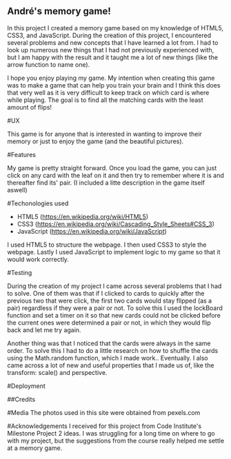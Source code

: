 ## André's memory game!
In this project I created a memory game based on my knowledge of HTML5, CSS3, and JavaScript.
During the creation of this project, I encountered several problems and new concepts that I have learned a lot from.
I had to look up numerous new things that I had not previously experienced with, but I am happy with the result and it taught me a lot of new things (like the arrow function to name one).

I hope you enjoy playing my game. My intention when creating this game was to make a game that can help you train your brain and I think this does that very well as it is very difficult to keep track on which card is where while playing.
The goal is to find all the matching cards with the least amount of flips!

#UX

This game is for anyone that is interested in wanting to improve their memory or just to enjoy the game (and the beautiful pictures).

#Features

My game is pretty straight forward. Once you load the game, you can just click on any card with the leaf on it and then
try to remember where it is and thereafter find its' pair. (I included a litte description in the game itself aswell)

#Techonologies used
- HTML5 (https://en.wikipedia.org/wiki/HTML5)
- CSS3 (https://en.wikipedia.org/wiki/Cascading_Style_Sheets#CSS_3)
- JavaScript (https://en.wikipedia.org/wiki/JavaScript)

I used HTML5 to structure the webpage.
I then used CSS3 to style the webpage.
Lastly I used JavaScript to implement logic to my game so that it would work correctly.

#Testing

During the creation of my project I came across several problems that I had to solve. 
One of them was that if I clicked to cards to quickly after the previous two that were click, the first two cards
would stay flipped (as a pair) regardless if they were a pair or not. To solve this I used the lockBoard function and set a timer on it
so that new cards could not be clicked before the current ones were determined a pair or not, in which they would flip back and let me try again.

Another thing was that I noticed that the cards were always in the same order. To solve this I had to do a little research on how to
shuffle the cards using the Math.random function, which I made work.. Eventually.
I also came across a lot of new and useful properties that I made us of, like the transform: scale() and perspective.

#Deployment

##Credits

#Media
The photos used in this site were obtained from pexels.com

#Acknowledgements
I received for this project from Code Institute's Milestone Project 2 ideas. I was struggling for a long time on
where to go with my project, but the suggestions from the course really helped me settle at a memory game.